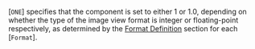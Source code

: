 [`ONE`] specifies that the component is set to
either 1 or 1.0, depending on whether the type of the image view format
is integer or floating-point respectively, as determined by the
[Format Definition](https://www.khronos.org/registry/vulkan/specs/1.3-extensions/html/vkspec.html#formats-definition) section for each
[`Format`].
